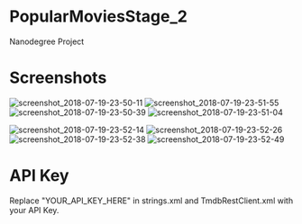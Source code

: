 # PopularMoviesStage_2
Nanodegree Project

Screenshots
=
![screenshot_2018-07-19-23-50-11](https://user-images.githubusercontent.com/20029287/42963095-ead4624e-8bb0-11e8-812b-fa528a472008.png)
![screenshot_2018-07-19-23-51-55](https://user-images.githubusercontent.com/20029287/42963098-eecc3a48-8bb0-11e8-9953-07426d8c1e7b.png)
![screenshot_2018-07-19-23-50-39](https://user-images.githubusercontent.com/20029287/42963102-f274875e-8bb0-11e8-9e0b-c7adb6e545ca.png)
![screenshot_2018-07-19-23-51-04](https://user-images.githubusercontent.com/20029287/42963110-f5fa4a62-8bb0-11e8-8840-d245fc112391.png)

![screenshot_2018-07-19-23-52-14](https://user-images.githubusercontent.com/20029287/42963122-fb4f6c36-8bb0-11e8-82bd-597d194a6756.png)
![screenshot_2018-07-19-23-52-26](https://user-images.githubusercontent.com/20029287/42963128-ffb7502c-8bb0-11e8-9041-6542afbb6754.png)
![screenshot_2018-07-19-23-52-38](https://user-images.githubusercontent.com/20029287/42963136-04c24252-8bb1-11e8-85be-f17178637cdc.png)
![screenshot_2018-07-19-23-52-49](https://user-images.githubusercontent.com/20029287/42963152-0f4c028a-8bb1-11e8-82da-1304a5155794.png)

API Key
=
Replace "YOUR_API_KEY_HERE" in strings.xml and TmdbRestClient.xml with your API Key.
